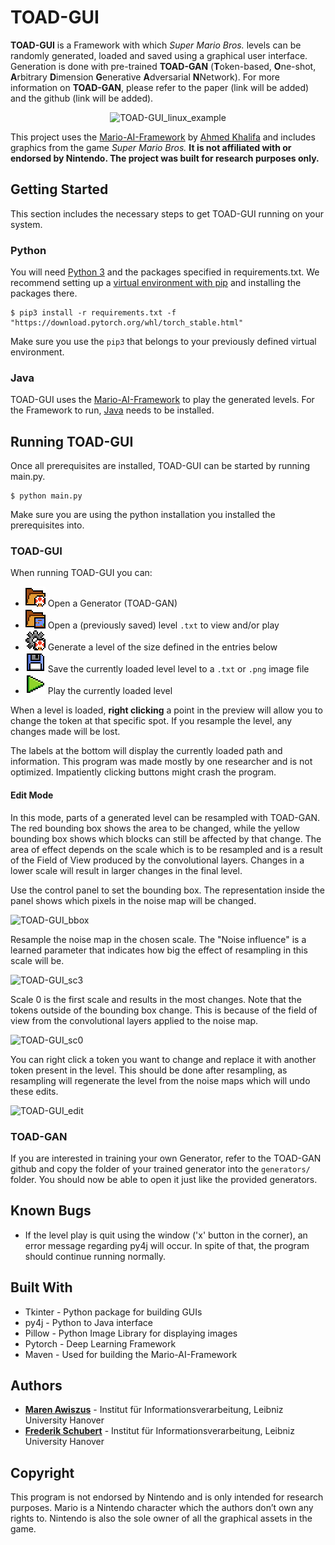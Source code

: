 # TOAD-GUI

**TOAD-GUI** is a Framework with which _Super Mario Bros._ levels can be randomly generated, loaded and saved using a graphical user interface.
Generation is done with pre-trained **TOAD-GAN** (**T**oken-based, **O**ne-shot, **A**rbitrary **D**imension **G**enerative **A**dversarial **N**Network). 
For more information on **TOAD-GAN**, please refer to the paper (link will be added) and the github (link will be added).

<p align="center">
<img alt="TOAD-GUI_linux_example" src="/icons/TOAD-GUI_example.gif">
</p>

This project uses the [Mario-AI-Framework](https://github.com/amidos2006/Mario-AI-Framework) by [Ahmed Khalifa](https://scholar.google.com/citations?user=DRcyg5kAAAAJ&hl=en) and includes graphics from the game _Super Mario Bros._ **It is not affiliated with or endorsed by Nintendo.
The project was built for research purposes only.**

## Getting Started

This section includes the necessary steps to get TOAD-GUI running on your system.

### Python

You will need [Python 3](https://www.python.org/downloads) and the packages specified in requirements.txt.
We recommend setting up a [virtual environment with pip](https://packaging.python.org/guides/installing-using-pip-and-virtual-environments/)
and installing the packages there.

```
$ pip3 install -r requirements.txt -f "https://download.pytorch.org/whl/torch_stable.html"
```
Make sure you use the `pip3` that belongs to your previously defined virtual environment.

### Java

TOAD-GUI uses the [Mario-AI-Framework](https://github.com/amidos2006/Mario-AI-Framework) to play the generated levels.
For the Framework to run, [Java](https://www.java.com/de/download/) needs to be installed.

## Running TOAD-GUI

Once all prerequisites are installed, TOAD-GUI can be started by running main.py.
```
$ python main.py
```
Make sure you are using the python installation you installed the prerequisites into.

### TOAD-GUI

When running TOAD-GUI you can:
* ![toad folder](icons/folder_toad.png) Open a Generator (TOAD-GAN)
* ![level folder](icons/folder_level.png) Open a (previously saved) level `.txt` to view and/or play
* ![gear toad](icons/gear_toad.png) Generate a level of the size defined in the entries below
* ![save button](icons/save_button.png) Save the currently loaded level level to a `.txt` or `.png` image file
* ![play button](icons/play_button.png) Play the currently loaded level

When a level is loaded, **right clicking** a point in the preview will allow you to change the token at that specific spot.
If you resample the level, any changes made will be lost.

The labels at the bottom will display the currently loaded path and information. 
This program was made mostly by one researcher and is not optimized.
Impatiently clicking buttons might crash the program.

#### Edit Mode
In this mode, parts of a generated level can be resampled with TOAD-GAN. 
The red bounding box shows the area to be changed, while the yellow bounding box shows which blocks can still be affected by that change.
The area of effect depends on the scale which is to be resampled and is a result of the Field of View produced by the convolutional layers.
Changes in a lower scale will result in larger changes in the final level.

Use the control panel to set the bounding box. The representation inside the panel shows which pixels in the noise map will be changed.

![TOAD-GUI_bbox](icons/TOAD-GUI_crop.gif)

Resample the noise map in the chosen scale. The "Noise influence" is a learned parameter that indicates how big the effect of resampling in this scale will be.

![TOAD-GUI_sc3](icons/TOAD-GUI_resample_sc3.gif)

Scale 0 is the first scale and results in the most changes. Note that the tokens outside of the bounding box change. 
This is because of the field of view from the convolutional layers applied to the noise map.

![TOAD-GUI_sc0](icons/TOAD-GUI_resample_sc0.gif)

You can right click a token you want to change and replace it with another token present in the level.
This should be done after resampling, as resampling will regenerate the level from the noise maps which will undo these edits.

![TOAD-GUI_edit](icons/TOAD-GUI_rightclick.gif)

### TOAD-GAN

If you are interested in training your own Generator, refer to the TOAD-GAN github and copy the folder of your trained generator into the `generators/` folder.
You should now be able to open it just like the provided generators.

## Known Bugs

* If the level play is quit using the window ('x' button in the corner), an error message regarding py4j will occur.
In spite of that, the program should continue running normally.

## Built With

* Tkinter - Python package for building GUIs
* py4j - Python to Java interface
* Pillow - Python Image Library for displaying images
* Pytorch - Deep Learning Framework
* Maven - Used for building the Mario-AI-Framework

## Authors

* **[Maren Awiszus](https://www.tnt.uni-hannover.de/de/staff/awiszus/)** - Institut für Informationsverarbeitung, Leibniz University Hanover
* **[Frederik Schubert](https://www.tnt.uni-hannover.de/de/staff/schubert/)** - Institut für Informationsverarbeitung, Leibniz University Hanover

## Copyright

This program is not endorsed by Nintendo and is only intended for research purposes. 
Mario is a Nintendo character which the authors don’t own any rights to. 
Nintendo is also the sole owner of all the graphical assets in the game.

